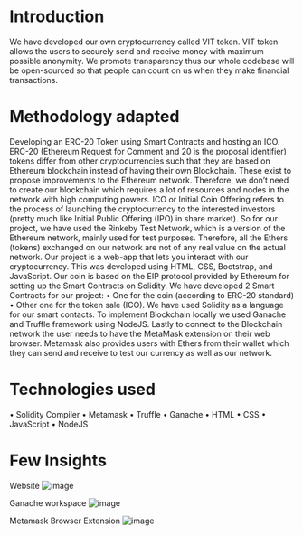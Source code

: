 # Introduction
We have developed our own cryptocurrency called VIT token. VIT token allows the users to securely send and receive money with maximum possible anonymity. We promote transparency thus our whole codebase will be open-sourced so that people can count on us when they make financial transactions.

# Methodology adapted
Developing an ERC-20 Token using Smart Contracts and hosting an ICO.
ERC-20 (Ethereum Request for Comment and 20 is the proposal identifier) tokens differ from other cryptocurrencies such that they are based on Ethereum blockchain instead of having their own Blockchain. These exist to propose improvements to the Ethereum network. Therefore, we don’t need to create our blockchain which requires a lot of resources and nodes in the network with high computing powers.
ICO or Initial Coin Offering refers to the process of launching the cryptocurrency to the interested investors (pretty much like Initial Public Offering (IPO) in share market).
So for our project, we have used the Rinkeby Test Network, which is a version of the Ethereum network, mainly used for test purposes. Therefore, all the Ethers (tokens) exchanged on our network are not of any real value on the actual network.
Our project is a web-app that lets you interact with our cryptocurrency. This was developed using HTML, CSS, Bootstrap, and JavaScript. Our coin is based on the EIP protocol provided by Ethereum for setting up the Smart Contracts on Solidity.
We have developed 2 Smart Contracts for our project:
  • One for the coin (according to ERC-20 standard)
  • Other one for the token sale (ICO).
We have used Solidity as a language for our smart contacts. To implement Blockchain locally we used Ganache and Truffle framework using NodeJS. Lastly to connect to the Blockchain network the user needs to have the MetaMask extension on their web browser. Metamask also provides users with Ethers from their wallet which they can send and receive to test our currency as well as our network.

# Technologies used
  • Solidity Compiler
  • Metamask
  • Truffle
  • Ganache
  • HTML
  • CSS
  • JavaScript
  • NodeJS
  
  # Few Insights
  
  Website
  ![image](https://user-images.githubusercontent.com/55598047/155832830-6f985323-730e-4679-87c5-2308764a3117.png)

  Ganache workspace
  ![image](https://user-images.githubusercontent.com/55598047/155832859-28d3a5ee-82c6-4939-86c5-8aa325308258.png)

  Metamask Browser Extension
  ![image](https://user-images.githubusercontent.com/55598047/155832872-e4eb96d4-a45f-460c-aff9-0f1f7fb80fc7.png)

